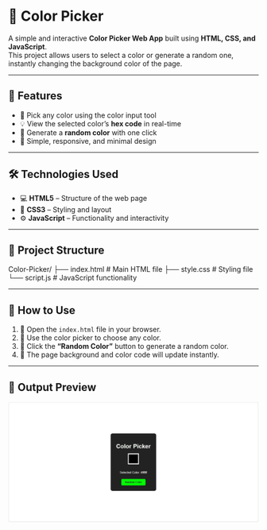 # 🎨  Color Picker

A simple and interactive **Color Picker Web App** built using **HTML, CSS, and JavaScript**.  
This project allows users to select a color or generate a random one, instantly changing the background color of the page.

---

##  🌟  Features

- 🎯 Pick any color using the color input tool  
- 💡 View the selected color’s **hex code** in real-time  
- 🎲 Generate a **random color** with one click  
- 🧩 Simple, responsive, and minimal design  

---

##  🛠️  Technologies Used

- 💻 **HTML5** – Structure of the web page  
- 🎨 **CSS3** – Styling and layout  
- ⚙️ **JavaScript** – Functionality and interactivity  

---

##  📁  Project Structure

Color-Picker/
├── index.html # Main HTML file
├── style.css # Styling file
└── script.js # JavaScript functionality

---

##  🚀   How to Use

1. 📂 Open the `index.html` file in your browser.  
2. 🎨 Use the color picker to choose any color.  
3. 🎲 Click the **“Random Color”** button to generate a random color.  
4. 🌈 The page background and color code will update instantly.  

---

##  📸  Output Preview

![Color Picker Output](https://github.com/Prajnapunya09/Color-Picker/blob/main/Color%20picker%20output%20img.jpg)
